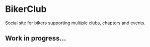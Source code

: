 # BikerClub
Social site for bikers supporting multiple clubs, chapters and events.

## Work in progress...
